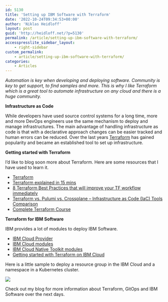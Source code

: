 ```yaml
---
id: 5130
title: 'Setting up IBM Software with Terraform'
date: '2022-10-24T09:34:53+00:00'
author: 'Niklas Heidloff'
layout: post
guid: 'http://heidloff.net/?p=5130'
permalink: /article/setting-up-ibm-software-with-terraform/
accesspresslite_sidebar_layout:
    - right-sidebar
custom_permalink:
    - article/setting-up-ibm-software-with-terraform/
categories:
    - Articles
---
```


*Automation is key when developing and deploying software. Community is key to get support, to find samples and more. This is why I like Terraform which is a great tool to automate infrastructure on any cloud and there is a huge community.*

**Infrastructure as Code**

While developers have used source control systems for a long time, more and more DevOps engineers use the same mechanism to deploy and manage infrastructures. The main advantage of handling infrastructure as code is that with a declarative approach changes can be easier tracked and human errors can be reduced. Over the last years [Terraform](https://www.terraform.io/) has gained popularity and became an established tool to set up infrastructure.

**Getting started with Terraform**

I’d like to blog soon more about Terraform. Here are some resources that I have used to learn it.

- [Terraform](https://www.terraform.io/)
- [Terraform explained in 15 mins](https://www.youtube.com/watch?v=l5k1ai_GBDE)
- [8 Terraform Best Practices that will improve your TF workflow immediately](https://www.youtube.com/watch?v=gxPykhPxRW0)
- [Terraform vs. Pulumi vs. Crossplane – Infrastructure as Code (IaC) Tools Comparison](https://youtu.be/RaoKcJGchKM)
- [Complete Terraform Course](https://youtu.be/7xngnjfIlK4)

**Terraform for IBM Software**

IBM provides a lot of modules to deploy IBM Software.

- [IBM Cloud Provider](https://registry.terraform.io/providers/IBM-Cloud/ibm/latest/docs)
- [IBM Cloud modules](https://github.com/terraform-ibm-modules/documentation)
- [IBM Cloud Native Toolkit modules](https://github.com/orgs/cloud-native-toolkit/repositories)
- [Getting started with Terraform on IBM Cloud](https://cloud.ibm.com/docs/ibm-cloud-provider-for-terraform?topic=ibm-cloud-provider-for-terraform-getting-started)

Here is a little sample to deploy a resource group in the IBM Cloud and a namespace in a Kubernetes cluster.

![](../../wp-content/uploads/2022/10/Screenshot-2022-10-24-at-10.39.03.png)

Check out my blog for more information about Terraform, GitOps and IBM Software over the next days.